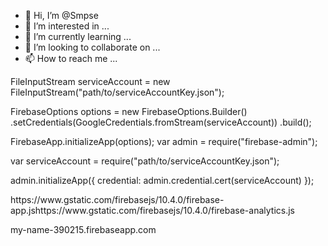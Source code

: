 - 👋 Hi, I’m @Smpse
- 👀 I’m interested in ...
- 🌱 I’m currently learning ...
- 💞️ I’m looking to collaborate on ...
- 📫 How to reach me ...

<!---
Smpse/Smpse is a ✨ special ✨ repository because its `README.md` (this file) appears on your GitHub profile.
You can click the Preview link to take a look at your changes.
--->
FileInputStream serviceAccount =
new FileInputStream("path/to/serviceAccountKey.json");

FirebaseOptions options = new FirebaseOptions.Builder()
  .setCredentials(GoogleCredentials.fromStream(serviceAccount))
  .build();

FirebaseApp.initializeApp(options);
var admin = require("firebase-admin");

var serviceAccount = require("path/to/serviceAccountKey.json");

admin.initializeApp({
  credential: admin.credential.cert(serviceAccount)
});
<script type="module">
  // Import the functions you need from the SDKs you need
  import { initializeApp } from "https://www.gstatic.com/firebasejs/10.4.0/firebase-app.js";
  import { getAnalytics } from "https://www.gstatic.com/firebasejs/10.4.0/firebase-analytics.js";
  // TODO: Add SDKs for Firebase products that you want to use
  // https://firebase.google.com/docs/web/setup#available-libraries

  // Your web app's Firebase configuration
  // For Firebase JS SDK v7.20.0 and later, measurementId is optional
  const firebaseConfig = {
    apiKey: "AIzaSyCfyj-h0TxeuFSm3B5GDtG2KrAFr-_gv_c",
    authDomain: "my-name-390215.firebaseapp.com",
    projectId: "my-name-390215",
    storageBucket: "my-name-390215.appspot.com",
    messagingSenderId: "860177406621",
    appId: "1:860177406621:web:3974e6e17653ca5ac71274",
    measurementId: "G-Q0C8XN5FNR"
  };

  // Initialize Firebase
  const app = initializeApp(firebaseConfig);
  const analytics = getAnalytics(app);
</script>https://www.gstatic.com/firebasejs/10.4.0/firebase-app.jshttps://www.gstatic.com/firebasejs/10.4.0/firebase-analytics.js
my-name-390215.firebaseapp.com
